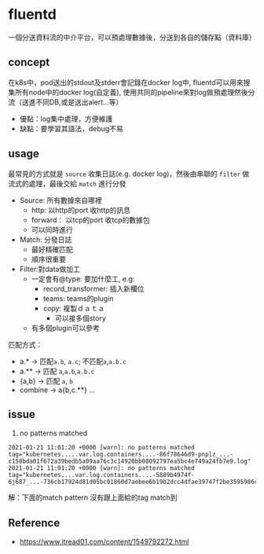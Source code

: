 # fluentd

一個分送資料流的中介平台，可以預處理數據後，分送到各自的儲存點（資料庫）

## concept

在k8s中，pod送出的stdout及stderr會記錄在docker log中, fluentd可以用來搜集所有node中的docker log(自定義), 使用共同的pipeline來對log做預處理然後分流（送進不同DB,或是送出alert...等）

- 優點：log集中處理，方便維護
- 缺點：要學習其語法，debug不易


## usage
最常見的方式就是 `source` 收集日誌(e.g. docker log)，然後由串聯的 `filter` 做流式的處理，最後交給 `match` 進行分發

- Source: 所有數據來自哪裡
	- http: 以http的port 收http的訊息
	- forward： 以tcp的port 收tcp的數據包
	- 可以同時進行
- Match: 分發日誌
	- 最好精確匹配
	- 順序很重要
- Filter:對data做加工
	- 一定會有@type: 要加什麼工, e.g:
		- record_transformer: 插入新欄位
		- teams: teams的plugin
		- copy: 複製ｄａｔａ
			- 可以接多個story
	- 有多個plugin可以參考
	
匹配方式：
- a.* -> 匹配`a.b`, `a.c`; 不匹配`a`,`a.b.c`
- a.** -> 匹配 `a`,`a.b`,`a.b.c`
- {a,b} -> 匹配 `a`, `b`
- combine -> a{b,c.**} ...

## issue

1. no patterns matched
```
2021-01-21 11:01:20 +0000 [warn]: no patterns matched tag="kubernetes.....var.log.containers....-86f78646d9-pnplz_...-c158bda01f672a39bedb5a09aa76c3c14920bb08092797ea5bc4e749a24fb7e9.log"
2021-01-21 11:01:20 +0000 [warn]: no patterns matched tag="kubernetes....var.log.containers....-5889b4974f-6j687_...-736cb17924d81d05bc01860d7aebee6b19b2dcc4dfae39747f2be3595986c16e.log"
```
解：下面的match pattern 沒有跟上面給的tag match到

## Reference
- https://www.itread01.com/content/1549792272.html
